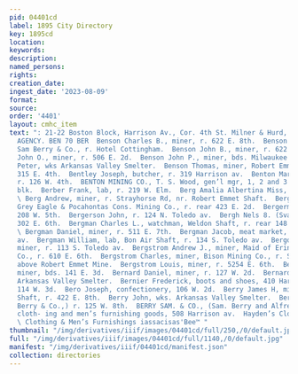 ```yaml
---
pid: 04401cd
label: 1895 City Directory
key: 1895cd
location: 
keywords: 
description: 
named_persons: 
rights: 
creation_date: 
ingest_date: '2023-08-09'
format: 
source: 
order: '4401'
layout: cmhc_item
text: ": 21-22 Boston Block, Harrison Av., Cor. 4th St. Milner & Hurd, PIONEER INSURANCE
  AGENCY. BEN 70 BER  Benson Charles B., miner, r. 622 E. 8th.  Benson John, clk,
  Sam Berry & Co., r. Hotel Cottingham.  Benson John B., miner, r. 622 E. 8th.  Benson
  John O., miner, r. 506 E. 2d.  Benson John P., miner, bds. Milwaukee House.  Benson
  Peter, wks Arkansas Valley Smelter.  Benson Thomas, miner, Robert Emmet Shaft, bds
  315 E. 4th.  Bentley Joseph, butcher, r. 319 Harrison av.  Benton Mary Mrs., col’d,
  r. 126 W. 4th.  BENTON MINING CO., T. S. Wood, gen’l mgr, 1, 2 and 3 Dela- ware
  blk.  Berber Frank, lab, r. 219 W. Elm.  Berg Amalia Albertina Miss, r. 200 W. 8th.
  \ Berg Andrew, miner, r. Strayhorse Rd, nr. Robert Emmet Shaft.  Berg J. Fred, miner,
  Grey Eagle & Pocahontas Cons. Mining Co., r. rear 423 E. 2d.  Bergerman Jacob, r.
  208 W. 5th.  Bergerson John, r. 124 N. Toledo av.  Bergh Nels 8. (Svanson & Bergh,)
  302 E. 6th.  Bergman Charles L., watchman, Weldon Shaft, r. rear 148 S. Toledo av.
  \ Bergman Daniel, miner, r. 511 E. 7th.  Bergman Jacob, meat market, 103 Harrison
  av.  Bergman William, lab, Bon Air Shaft, r. 134 S. Toledo av.  Bergquist Fred.,
  miner, r. 113 S. Toledo av.  Bergstrom Andrew J., miner, Maid of Erin Silver Mines
  Co., r. 610 E. 6th.  Bergstrom Charles, miner, Bison Mining Co., r. Strayhorse Rd,
  above Robert Emmet Mine.  Bergstrom Louis, miner, r. 5254 E. 6th.  Berkman M. C.,
  miner, bds. 141 E. 3d.  Bernard Daniel, miner, r. 127 W. 2d.  Bernard N., wheeler,
  Arkansas Valley Smelter.  Bernier Frederick, boots and shoes, 410 Harrison av, r.
  114 W. 3d.  Bero Joseph, confectionery, 106 W. 2d.  Berry James H, miner, Bon Air
  Shaft, r. 422 E. 8th.  Berry John, wks. Arkansas Valley Smelter.  Berry Sam., (Sam.
  Berry & Co.,) r. 125 W. 8th.  BERRY SAM. & CO., (Sam. Berry and Alfred Hoffman,)
  cloth- ing and men’s furnishing goods, 508 Harrison av.  Hayden’s Clothing Store
  \ Clothing & Men’s Furnishings iassacisas'Bee™ "
thumbnail: "/img/derivatives/iiif/images/04401cd/full/250,/0/default.jpg"
full: "/img/derivatives/iiif/images/04401cd/full/1140,/0/default.jpg"
manifest: "/img/derivatives/iiif/04401cd/manifest.json"
collection: directories
---
```

